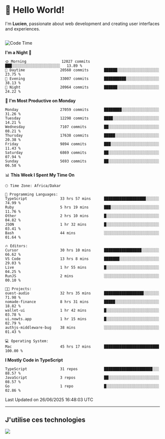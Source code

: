 # 👋 Hello World!

I'm **Lucien**, passionate about web development and creating user interfaces and experiences.

##

<!--START_SECTION:waka-->
![Code Time](http://img.shields.io/badge/Code%20Time-3%2C266%20hrs%2020%20mins-blue)

**I'm a Night 🦉** 

```text
🌞 Morning                12027 commits       ███░░░░░░░░░░░░░░░░░░░░░░   13.89 % 
🌆 Daytime                20560 commits       ██████░░░░░░░░░░░░░░░░░░░   23.75 % 
🌃 Evening                33007 commits       ██████████░░░░░░░░░░░░░░░   38.13 % 
🌙 Night                  20964 commits       ██████░░░░░░░░░░░░░░░░░░░   24.22 % 
```
📅 **I'm Most Productive on Monday** 

```text
Monday                   27059 commits       ████████░░░░░░░░░░░░░░░░░   31.26 % 
Tuesday                  12298 commits       ████░░░░░░░░░░░░░░░░░░░░░   14.21 % 
Wednesday                7107 commits        ██░░░░░░░░░░░░░░░░░░░░░░░   08.21 % 
Thursday                 17638 commits       █████░░░░░░░░░░░░░░░░░░░░   20.38 % 
Friday                   9894 commits        ███░░░░░░░░░░░░░░░░░░░░░░   11.43 % 
Saturday                 6869 commits        ██░░░░░░░░░░░░░░░░░░░░░░░   07.94 % 
Sunday                   5693 commits        ██░░░░░░░░░░░░░░░░░░░░░░░   06.58 % 
```


📊 **This Week I Spent My Time On** 

```text
🕑︎ Time Zone: Africa/Dakar

💬 Programming Languages: 
TypeScript               33 hrs 57 mins      ███████████████████░░░░░░   74.99 % 
Ruby                     5 hrs 19 mins       ███░░░░░░░░░░░░░░░░░░░░░░   11.76 % 
Other                    2 hrs 10 mins       █░░░░░░░░░░░░░░░░░░░░░░░░   04.82 % 
JSON                     1 hr 32 mins        █░░░░░░░░░░░░░░░░░░░░░░░░   03.41 % 
Bash                     44 mins             ░░░░░░░░░░░░░░░░░░░░░░░░░   01.64 % 

🔥 Editors: 
Cursor                   30 hrs 10 mins      █████████████████░░░░░░░░   66.62 % 
VS Code                  13 hrs 8 mins       ███████░░░░░░░░░░░░░░░░░░   29.03 % 
Live                     1 hr 55 mins        █░░░░░░░░░░░░░░░░░░░░░░░░   04.25 % 
RunJS                    2 mins              ░░░░░░░░░░░░░░░░░░░░░░░░░   00.10 % 

🐱‍💻 Projects: 
ouest-audio              32 hrs 35 mins      ██████████████████░░░░░░░   71.98 % 
nomade-finance           8 hrs 31 mins       █████░░░░░░░░░░░░░░░░░░░░   18.82 % 
wallet-ui                1 hr 42 mins        █░░░░░░░░░░░░░░░░░░░░░░░░   03.78 % 
ui.nowts.app             1 hr 15 mins        █░░░░░░░░░░░░░░░░░░░░░░░░   02.79 % 
authjs-middleware-bug    38 mins             ░░░░░░░░░░░░░░░░░░░░░░░░░   01.43 % 

💻 Operating System: 
Mac                      45 hrs 17 mins      █████████████████████████   100.00 % 
```

**I Mostly Code in TypeScript** 

```text
TypeScript               31 repos            ██████████████████████░░░   88.57 % 
JavaScript               3 repos             ██░░░░░░░░░░░░░░░░░░░░░░░   08.57 % 
Go                       1 repo              █░░░░░░░░░░░░░░░░░░░░░░░░   02.86 % 
```




 Last Updated on 26/06/2025 16:48:03 UTC
<!--END_SECTION:waka-->
---

## J'utilise ces technologies

<p align="left">
  <a href="https://skillicons.dev">
    <img src="https://skillicons.dev/icons?i=ts,js,go,ruby,css,scss,tailwind,react,vite,nextjs,docker,figma,ableton" />
  </a>
</p>

